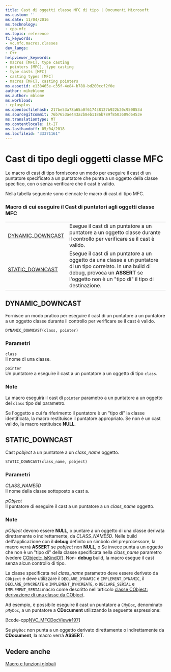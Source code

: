 ```yaml
---
title: Cast di oggetti classe MFC di tipo | Documenti Microsoft
ms.custom: ''
ms.date: 11/04/2016
ms.technology:
- cpp-mfc
ms.topic: reference
f1_keywords:
- vc.mfc.macros.classes
dev_langs:
- C++
helpviewer_keywords:
- macros [MFC], type casting
- pointers [MFC], type casting
- type casts [MFC]
- casting types [MFC]
- macros [MFC], casting pointers
ms.assetid: e138465e-c35f-4e84-b788-bd200ccf2f0e
author: mikeblome
ms.author: mblome
ms.workload:
- cplusplus
ms.openlocfilehash: 217be53a78a65a0f617438127b922b20c950853d
ms.sourcegitcommit: 76b7653ae443a2b8eb1186b789f8503609d6453e
ms.translationtype: MT
ms.contentlocale: it-IT
ms.lasthandoff: 05/04/2018
ms.locfileid: "33371161"
---
```

# <a name="type-casting-of-mfc-class-objects"></a>Cast di tipo degli oggetti classe MFC
Le macro di cast di tipo forniscono un modo per eseguire il cast di un puntatore specificato a un puntatore che punta a un oggetto della classe specifico, con o senza verificare che il cast è valido.  
  
 Nella tabella seguente sono elencate le macro di cast di tipo MFC.  
  
### <a name="macros-that-cast-pointers-to-mfc-class-objects"></a>Macro di cui eseguire il Cast di puntatori agli oggetti classe MFC  
  
|||  
|-|-|  
|[DYNAMIC_DOWNCAST](#dynamic_downcast)|Esegue il cast di un puntatore a un puntatore a un oggetto classe durante il controllo per verificare se il cast è valido.|  
|[STATIC_DOWNCAST](#static_downcast)|Esegue il cast di un puntatore a un oggetto da una classe a un puntatore di un tipo correlato. In una build di debug, provoca un **ASSERT** se l'oggetto non è un "tipo di" il tipo di destinazione.|  
  
##  <a name="dynamic_downcast"></a>  DYNAMIC_DOWNCAST  
 Fornisce un modo pratico per eseguire il cast di un puntatore a un puntatore a un oggetto classe durante il controllo per verificare se il cast è valido.  
  
```   
DYNAMIC_DOWNCAST(class, pointer)  
```  
  
### <a name="parameters"></a>Parametri  
 `class`  
 Il nome di una classe.  
  
 `pointer`  
 Un puntatore a eseguire il cast a un puntatore a un oggetto di tipo `class`.  
  
### <a name="remarks"></a>Note  
 La macro eseguirà il cast di `pointer` parametro a un puntatore a un oggetto del `class` tipo del parametro.  
  
 Se l'oggetto a cui fa riferimento il puntatore è un "tipo di" la classe identificata, la macro restituisce il puntatore appropriato. Se non è un cast valido, la macro restituisce **NULL**.  
  
##  <a name="static_downcast"></a>  STATIC_DOWNCAST  
 Cast *pobject* a un puntatore a un *class_name* oggetto.  
  
```   
STATIC_DOWNCAST(class_name, pobject)   
```  
  
### <a name="parameters"></a>Parametri  
 *CLASS_NAME5D*  
 Il nome della classe sottoposto a cast a.  
  
 *pObject*  
 Il puntatore di eseguire il cast a un puntatore a un *class_name* oggetto.  
  
### <a name="remarks"></a>Note  
 *pObject* devono essere **NULL**, o puntare a un oggetto di una classe derivata direttamente o indirettamente, da *CLASS_NAME5D*. Nelle build dell'applicazione con il **debug** definito un simbolo del preprocessore, la macro verrà **ASSERT** se *pobject* non **NULL**, o Se invece punta a un oggetto che non è un "tipo di" della classe specificata nella *class_name* parametro (vedere [CObject:: IsKindOf](../../mfc/reference/cobject-class.md#iskindof)). Non- **debug** build, la macro esegue il cast senza alcun controllo di tipo.  
  
 La classe specificata nel *class_name* parametro deve essere derivato da `CObject` e deve utilizzare il `DECLARE_DYNAMIC` e `IMPLEMENT_DYNAMIC`, il `DECLARE_DYNCREATE` e `IMPLEMENT_DYNCREATE`, o `DECLARE_SERIAL` e `IMPLEMENT_SERIAL`macro come descritto nell'articolo [classe CObject: derivazione di una classe da CObject](../../mfc/deriving-a-class-from-cobject.md).  
  
 Ad esempio, è possibile eseguire il cast un puntatore a `CMyDoc`, denominato `pMyDoc`, a un puntatore a **CDocument** utilizzando la seguente espressione:  
  
 [!code-cpp[NVC_MFCDocView#197](../../mfc/codesnippet/cpp/type-casting-of-mfc-class-objects_1.cpp)]  
  
 Se `pMyDoc` non punta a un oggetto derivato direttamente o indirettamente da **CDocument**, la macro verrà **ASSERT**.  
  
## <a name="see-also"></a>Vedere anche  
 [Macro e funzioni globali](../../mfc/reference/mfc-macros-and-globals.md)
